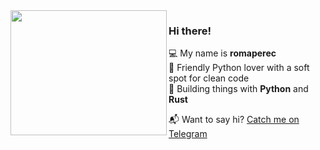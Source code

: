 <img align="left" src="https://raw.githubusercontent.com/orhun/orhun/refs/heads/master/assets/ratatui-spin-dark.gif#gh-dark-mode-only" width="250" height="200">

### Hi there!

💻 My name is **romaperec**  
🖤 Friendly Python lover with a soft spot for clean code   
🔌 Building things with **Python** and **Rust**

📬 Want to say hi? [Catch me on Telegram](https://t.me/romaperec )   
